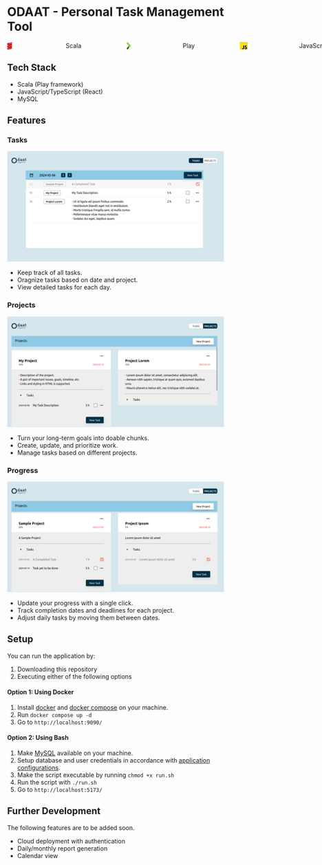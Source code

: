 # ODAAT - Personal Task Management Tool

<div style="display: flex; flex-direction: row; gap: 100px;">
    <img style="height:18px; padding-right: 5px;" src="./readme_images/scala.png" />
    <span style="padding-left: 20px; padding-right: 5px;">Scala</span>
    <img style="height:18px; " src="./readme_images/play.png" />
    <span style="padding-left: 20px; padding-right: 5px;">Play</span>
    <img style="height:18px; " src="./readme_images/js.png" />
    <span style="padding-left: 20px; padding-right: 5px;">JavaScript</span>
    <img style="height:18px; " src="./readme_images/ts.png" />
    <span style="padding-left: 20px; padding-right: 5px;">TypeScript</span>
    <img style="height:18px; " src="./readme_images/react.png" />
    <span style="padding-left: 20px; padding-right: 5px;">React</span>
    <img style="height:18px; " src="./readme_images/mysql.png" />
    <span style="padding-left: 20px; padding-right: 5px;">MySQL</span>
    <img style="height:18px; " src="./readme_images/docker.png" />
    <span style="padding-left: 20px; padding-right: 5px;">Docker</span>
</div>

## Tech Stack
- Scala (Play framework)
- JavaScript/TypeScript (React)
- MySQL

## Features

### Tasks
![Task Page](./readme_images/task.png)
- Keep track of all tasks.
- Oragnize tasks based on date and project.
- View detailed tasks for each day.

### Projects
![Project Page](./readme_images/project.png)
- Turn your long-term goals into doable chunks.
- Create, update, and prioritize work.
- Manage tasks based on different projects.

### Progress
![Progress Page](./readme_images/progress.png)
- Update your progress with a single click.
- Track completion dates and deadlines for each project.
- Adjust daily tasks by moving them between dates.

## Setup
You can run the application by:
1. Downloading this repository
2. Executing either of the following options

#### Option 1: Using Docker
1. Install [docker](https://docs.docker.com/engine/install/) and [docker compose](https://docs.docker.com/compose/install/) on your machine.
2. Run `docker compose up -d`
3. Go to `http://localhost:9090/`

#### Option 2: Using Bash
1. Make [MySQL](https://www.mysql.com/) available on your machine.
2. Setup database and user credentials in accordance with [application configurations](https://github.com/swunoo/odaat/blob/main/server/odaat-server/conf/application.conf).
3. Make the script executable by running `chmod +x run.sh`
4. Run the script with `./run.sh`
3. Go to `http://localhost:5173/`

## Further Development
The following features are to be added soon.
- Cloud deployment with authentication
- Daily/monthly report generation
- Calendar view
